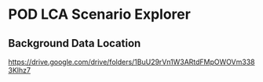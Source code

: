 # POD LCA Scenario Explorer

## Background Data Location
https://drive.google.com/drive/folders/1BuU29rVn1W3ARtdFMpOWOVm3383Klhz7 
